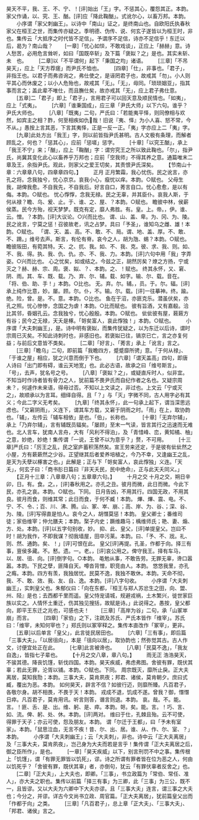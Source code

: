<!-- { "loadSidebar": true } -->
昊天不平，我、王、不、宁、！[评]始出「王」字。不惩其心，覆怨其正。本韵。
家父作诵，以、究、王、酗。[评]应「降此鞠酗」。式讹尔心，以畜万邦。本韵。
　　小序谓「家父刺幽王」。以诗中「南山」证之，是终南山也。自欧阳氏执春秋家父在桓王之世，而集传亦疑之。季明德、伪传、说、何玄子遂皆以为桓王时，非也。集传云「大抵序之时代皆不足信」。予谓序不足信，诗亦不足信乎！东迁以后，曷为？南山哉？
　　[一章]「忧心如惔，不敢戏谈」，正应上「赫赫」意。诗人愁苦，必用危言耸听，如曰「国既卒斩」及下篇「褒姒？之」是也。其实未斩、未　也。
　　[二章]以「不平谓何」起下「秉国之均」诸语。
　　[三章]「不吊昊天」，应上「天方荐瘥」而尹氏不恤也。
　　[四章]「仕」，非事也。「君子」，非指王也。以君子而弗咨询之，弗仕使之，是诬罔君子也，故戒其「勿」。小人则平其心而休废之；以小人危殆也，故戒其「无」。「无」，毋同。「琐琐姻亚」，指其事而言之；盖此辈不唯仕，而且膴仕矣，故亦戒其「无」，应上君子弗仕意。
　　[五章]二「君子」即上「君子」，言用君子可以回天意及顺民情也。「如夷」，应上「式夷」。
　　[六章]「谁秉国成」，应三章「尹氏大师」以下六句。谁乎？尹氏大师也。
　　[八章]「既夷」二句，严氏曰：「若能夷平怿，则同僚相与欢然，如宾主之相？酢，何至相疾如仇哉！旧说『夷、怿』为小人喜、怒不常，今不从。」愚按上言其恶，下言其夷怿，正是一反一正。「夷」字亦应上二「夷」字。
　　[九章]此处方出「我王」字，则以前皆指尹氏甚明。古人文极有条理，而解者顾乱之，何也？「惩其心」，应前「惩嗟」惩字。
　　[十章]「以究王酗」，承上「我王不宁」来；「酗」，应上「鞠酗」字：谓穷究王之所以致此鞠也。「尔」，指尹氏，尚冀其变化此心以畜养乎万邦也；应前「空我师」不得其养之意。通篇唯末二章及王，余指尹氏。观此，则家父之爱王切矣，其责恨尹氏深矣。
　　【节南山十章：六章章八句，四章章四句。】
　　正月
正月繁霜，我心忧伤。民之讹言，亦孔之将。念我独兮，忧心京京。哀我小心，癙忧以痒。本韵。○赋也。
父母生我，胡俾我愈。不自我先，不自我后。好言自口，莠言自口。忧心愈愈，是以有侮。本韵。○赋也。
忧心惸惸，念我无禄。民之无辜，并其臣仆。哀我人斯，于何从禄？瞻、乌、爰、止。于、谁、之、屋、？本韵。○赋也。
瞻彼中林，侯薪侯蒸。民今方殆，视天梦梦。既克有定，靡人弗胜。有。皇。上。帝。，伊。谁、云。憎。？本韵。[评]大议论。○兴而比也。
谓、山、盖、卑。为、冈、为、陵。民之讹言，宁莫之惩！召彼故老，讯之占梦。具曰「予圣」，谁知乌之雌、雄！本韵。○赋也。
「谓、天、盖、高。不、敢、不、局。谓、地、盖、厚。不、敢、不、蹐。」维号去声。斯言，有伦有脊。哀今之人，胡为虺、蜴？本韵。○赋也。
瞻彼阪田，有菀其特。天、之、扤、我。如、不、我、克。彼、求、我、则。如、不、我、得。执、我、仇、仇。亦、不、我、力。本韵。[评]六句中用「我」字弄姿。○兴而比也。
心之忧矣，如或结之。今兹之正，胡然厉矣？燎之方扬，宁或灭之？赫、赫、宗、周。褒、姒、？、本韵。之、！赋也。
终其永怀，又、窘、阴、雨。其、车、既、载。乃、弃、尔、辅。载、如字。输、尔、载。音在。「将、伯、助、手！」本韵。○比也。
无。弃。尔。辅。，员。于。尔。辐。[评]承上纯作比意，妙。屡。顾。尔。仆，不。输。尔。载。[评]一往摹神。终。踰。绝。险，曾。是。不。意。本韵。○比也。
鱼在于沼，亦匪克乐。潜虽伏矣，亦孔之照。忧心惨惨，念国之为虐！本韵。○比而赋也。
彼有旨酒，又有嘉殽。洽比其邻，昏姻孔云。念我独兮，忧心殷殷。本韵。○赋也。
佌佌彼有屋，蓛蓛方有谷；民今之无禄，天夭是椓。「哿矣富人，哀此惸独！」本韵。○赋也。
　　小序谓「大夫刺幽王」，是。诗中明有褒姒，而集传犹疑之，以为东迁以后诗，谓时宗周已灭矣。不知此诗刺时也，非感旧也。若褒姒已往，镐京已亡，言之亦复何益；与前后文意皆不类矣。
　　[二章]「好言」、「莠言」承上「讹言」言之。
　　[三章]「瞻乌」二句，即前篇「我瞻四方，蹙蹙靡所骋」意。「于何从禄」、「于谁之屋」相应，犹之兴意而倒于下也。
　　[六章]「谓天盖高」四句，即唐人诗曰「出门即有碍，谁云天地宽」也。此必古语，故承之曰「维号斯言」。「号」，去声，犹名号之号。
　　[八章]「褒姒？之」，或疑直斥时人，似非宜。不知当时作诗者皆有骨力之人，犹前篇不畏尹氏而自纪作者之名也。又疑宗周未？，何遽作未来语，得毋过否。不知以上文读之，非过也。上文云「宁或灭之」，故顺承以为言耳。细绎自得。且「？」与「灭」字微不同，古人用字必有其义；今此二字义无考矣。
　　[九章]「终其永怀」，此一句承上起下，谓当深思远虑也。「又窘阴雨」，义连下，谓其车方载，又窘于阴雨之时。「雨」在上，取协韵也。「辅」，左传云「辅车相依」是也。「伯」，长称也。
　　[十章]「无弃尔辅」，承上「乃弃尔辅」，言有辅既员辐矣。「屡顾」至末一气读，皆言其行之迅速而无难也。北人言车，犹南人言舟，大有「风利不得泊」，及「青惜峰、峦，黄知橘、柚」之意，妙绝，妙绝！集传谓「一说，王曾不以为意乎？」赘，不可用。
　　[十三章]严氏曰：「厉王之乱，民之室庐蓄积荡然矣。宣王劳来还定，于是彼有佌佌然之小屋，方有蔌蔌然之少谷。正望继其后者爱养培植之，今乃不幸，又逢幽王之乱，是天为夭孽以椓害之也。」此解是；正与下「哿矣富人，哀此惸独」义连。「天夭」，何玄子曰：「商书肜日篇曰『非天夭民，民中绝命』，正与此天夭同义。」
　　【正月十三章：八章章八句；五章章六句。】
　　十月之交
十月之交，朔日辛卯，日。有。食。之。，[评]春秋用之。亦孔之丑。彼月而微，此日而微。今此下民，亦孔之哀。本韵。○赋也。下同。
日月告凶，不用其行。四国无政，不用其良。彼月而食，则维其常；此日而食，于何不臧！本韵。
熚、熚、震、电。不、宁、不、令、；百、川、沸、腾。山、冢、崒、崩、；高、岸、为、谷、；深、谷、为、陵。[评]写得直是怕人。哀今之人，胡憯莫惩！本韵。
皇父卿士；番维司徒；家伯维宰；仲允膳夫；本韵。棸子内史；蹶维趣马；楀维师氏；艳、妻、煽、方、处。本韵。[评]以五字句别收，妙。
抑、此、皇父，[评]单提皇父。岂曰不时！胡为我作，不即我谋？彻我墙屋，田卒污莱。本韵。曰、「予、不、戕。礼、则、然、通韵。矣、！」[评]可恨在此。
皇父[评]再提。孔圣，作都于向。择三有事，亶侯多藏。不。慭。遗。一。老。，[评]哀公用之。俾守我王。择有车马，以、居、徂、向。[评]倒字句。○本韵。
黾勉从事，不敢告劳。无罪无辜，谗口嚣嚣。本韵。下民之孽，匪降自天。噂沓背憎，职竞由人。本韵。
悠悠我里，亦孔之痗。本韵。四方有羡，我独居忧。民莫不逸，我独不敢休。本韵。天命不彻，我、不、敢、效、我、友、自、逸。本韵。[评]八字句收。
　　小序谓「大夫刺幽王」，实刺皇父也。朱郁仪曰：「向在东都，『桓王与郑人苏忿生之田，向、盟、州、陉』是也；去西都千里而遥。皇父恃宠请城，规避戎祸，土木繁兴，徙世家巨族以实之。人情怀土重迁，伤其独见搜括，故赋是诗。」此说得之。愚按，皇父都向，即平王东迁之兆也，可感也夫！
　　[三章]「高岸为谷」二句，承「山冢崒崩」而言。
　　[四章]「家伯」之下，注疏及苏氏、严氏本皆作「维宰」。苏氏曰：「维宰，未知何宰也？」郑氏则以冢宰释之。集传本直改作「冢宰」，更非。
　　[五章]以后单言「皇父」，此言徙民居田也。
　　[六章]「三有事」，即后篇「三事大夫」。「以居徂向」，本是「徂向以居」，取协韵也；然弥觉其古。古人作文，讨便宜处正在此。
　　[七章]此言被谗也。
　　[八章]「民莫不逸」，「我友自逸」，皆指七子辈也。
　　【十月之交八章，章八句。】
　　雨无正
浩浩昊天，不骏其德。降丧饥馑，斩伐四国。本韵。昊天疾威，弗虑弗图。舍彼有罪，既伏其辜；若此无罪，沦胥以铺。本韵。○赋也。下同。
周宗既灭，靡所止戾。正大夫离居，莫知我勚；本韵。三事大夫，莫肯夙夜；邦君、诸侯，莫肯朝夕。庶曰式臧，覆出为恶。本韵。
如何昊天，辟言不信？如彼行迈，则靡所臻。凡百君子，各敬尔身。胡不相畏，不畏于天！本韵。
戎成不退，饥成不遂。曾我？御，憯憯日瘁。凡百君子，莫肯用讯。听言则答，谮言则退。本韵。
哀。哉。不。能。言。！匪、舌、是、出。维、躬、是、瘁。本韵。哿。矣。能。言。！巧、言、如、流。俾、躬、处、休。本韵。[评]两对。
维曰于仕，孔棘且殆。云不可使，得罪于天子；亦云可使，怨及朋友。本韵。
谓「尔迁于王都」，曰「予未有室家」。本韵。「鼠思泣血，无言不疾！昔、尔、出、居。谁、从、作、尔、室、？」本韵。
　　小序谓「大夫刺幽王」；云「大夫刺」，非也。诗中云「正大夫离居」及「三事大夫，莫肯夙夜」，岂己身为大夫而若是言乎！集传谓「正大夫离居之后，　御之臣所作」，是也。
　　[一章]「昊天疾威」以下，别言刑罚不中之事。集传根上「饥馑」，谓「有罪无罪皆以饥死」，谬。诗之所谓有罪者皆在位为恶之人，何由以饥死乎？「舍彼有罪，既伏其辜」者，亦倒句，犹云「有罪伏辜者反舍之」也。
　　[二章]「正大夫」，上大夫也，即卿。「三事」，书立政篇为「常伯、常任、准人」，亦大夫之职也。集传以前篇「择三有事」为三卿，此「三事」为三公，既不一，且皆谬。又以大夫为六卿中下大夫亦谬。且「三事大夫」连言，谓三事之大夫也；今分之，并谬。详古今文尚书立政、周官篇。「正大夫离居」，犹前篇皇父出而「作都于向」之类。
　　[三章]「凡百君子」，总上章「正大夫」、「三事大夫」、「邦君、诸侯」言之。
